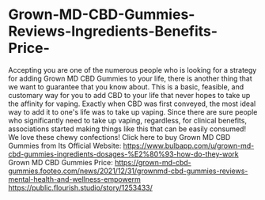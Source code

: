 # Grown-MD-CBD-Gummies-Reviews-Ingredients-Benefits-Price-
Accepting you are one of the numerous people who is looking for a strategy for adding Grown MD CBD Gummies to your life, there is another thing that we want to guarantee that you know about. This is a basic, feasible, and customary way for you to add CBD to your life that never hopes to take up the affinity for vaping. Exactly when CBD was first conveyed, the most ideal way to add it to one's life was to take up vaping. Since there are sure people who significantly need to take up vaping, regardless, for clinical benefits, associations started making things like this that can be easily consumed! We love these chewy confections! Click here to buy Grown MD CBD Gummies from Its Official Website: https://www.bulbapp.com/u/grown-md-cbd-gummies-ingredients-dosages-%E2%80%93-how-do-they-work  Grown MD CBD Gummies Price: https://grown-md-cbd-gummies.footeo.com/news/2021/12/31/grownmd-cbd-gummies-reviews-mental-health-and-wellness-empowerm  https://public.flourish.studio/story/1253433/
